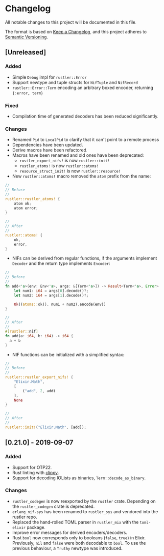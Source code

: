 # Changelog

All notable changes to this project will be documented in this file.

The format is based on [Keep a Changelog](https://keepachangelog.com/en/1.0.0/),
and this project adheres to [Semantic Versioning](https://semver.org/spec/v2.0.0.html).

## [Unreleased]

### Added

- Simple `Debug` impl for `rustler::Error`
- Support newtype and tuple structs for `NifTuple` and `NifRecord`
- `rustler::Error::Term` encoding an arbitrary boxed encoder, returning `{:error, term}`

### Fixed

* Compilation time of generated decoders has been reduced significantly.

### Changes

- Renamed `Pid` to `LocalPid` to clarify that it can't point to a remote process
- Dependencies have been updated.
- Derive macros have been refactored.
- Macros have been renamed and old ones have been deprecated:
  - `rustler_export_nifs!` is now `rustler::init!`
  - `rustler_atoms!` is now `rustler::atoms!`
  - `resource_struct_init!` is now `rustler::resource!`
- New `rustler::atoms!` macro removed the `atom` prefix from the name:

```rust
//
// Before
//
rustler::rustler_atoms! {
    atom ok;
    atom error;
}

//
// After
//
rustler::atoms! {
    ok,
    error,
}
```

- NIFs can be derived from regular functions, if the arguments implement `Decoder` and the return type implements `Encoder`:

```rust
//
// Before
//
fn add<'a>(env: Env<'a>, args: &[Term<'a>]) -> Result<Term<'a>, Error> {
    let num1: i64 = args[0].decode()?;
    let num2: i64 = args[1].decode()?;

    Ok((atoms::ok(), num1 + num2).encode(env))
}

//
// After
//
#[rustler::nif]
fn add(a: i64, b: i64) -> i64 {
  a + b
}
```

- NIF functions can be initialized with a simplified syntax:

```rust
//
// Before
//
rustler::rustler_export_nifs! {
    "Elixir.Math",
    [
        ("add", 2, add)
    ],
    None
}

//
// After
//
rustler::init!("Elixir.Math", [add]);
```

## [0.21.0] - 2019-09-07

### Added

- Support for OTP22.
- Rust linting with [clippy](https://github.com/rust-lang/rust-clippy).
- Support for decoding IOLists as binaries, `Term::decode_as_binary`.

### Changes

- `rustler_codegen` is now reexported by the `rustler` crate. Depending on the `rustler_codegen` crate is deprecated.
- `erlang_nif-sys` has been renamed to `rustler_sys` and vendored into the rustler repo.
- Replaced the hand-rolled TOML parser in `rustler_mix` with the `toml-elixir` package.
- Improve error messages for derived encoders/decoders.
- Rust `bool` now corresponds only to booleans (`false`, `true`) in Elixir. Previously, `nil` and `false` were both decodable to
  `bool`. To use the previous behaviour, a `Truthy` newtype was introduced.
